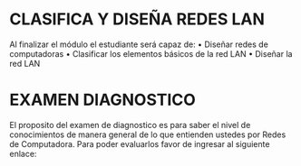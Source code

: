 # CLASIFICA Y DISEÑA REDES LAN

Al finalizar el módulo el estudiante será capaz de:
• Diseñar redes de computadoras
    • Clasificar los elementos básicos de la red LAN
    • Diseñar la red LAN

# EXAMEN DIAGNOSTICO
  El proposito del examen de diagnostico es para saber el nivel de conocimientos de manera general de lo que entienden ustedes por Redes de Computadora. Para poder evaluarlos favor de ingresar al siguiente enlace:


